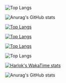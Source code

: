 ![Top Langs](https://github-readme-stats.vercel.app/api/top-langs/?username=y-dada-dev\&layout=compact&langs_count=91&hide=PLpgSQL)


![Anurag's GitHub stats](https://github-readme-stats.vercel.app/api?username=y-dada-dev&show=reviews,discussions_started,discussions_answered,prs_merged,prs_merged_percentage)

[![Top Langs](https://github-readme-stats.vercel.app/api/top-langs/?username=y-dada-dev&layout=donut&langs_count=91&hide=PLpgSQL)](https://github.com/y-dada-dev/github-readme-stats)

[![Top Langs](https://github-readme-stats.vercel.app/api/top-langs/?username=y-dada-dev&layout=donut-vertical&langs_count=91&hide=PLpgSQL)](https://github.com/y-dada-dev/github-readme-stats)

[![Top Langs](https://github-readme-stats.vercel.app/api/top-langs/?username=y-dada-dev&layout=pie&langs_count=91&hide=PLpgSQL)](https://github.com/y-dada-dev/github-readme-stats)

![Top Langs](https://github-readme-stats.vercel.app/api/top-langs/?username=y-dada-dev&hide_progress=true&langs_count=91&hide=PLpgSQL)

[![Harlok's WakaTime stats](https://github-readme-stats.vercel.app/api/wakatime?username=y-dada-dev)](https://github.com/y-dada-dev/github-readme-stats)


![Anurag's GitHub stats](https://github-readme-stats.vercel.app/api?username=y-dada-dev\&show_icons=true\&show=reviews,discussions_started,discussions_answered,prs_merged,prs_merged_percentage)
